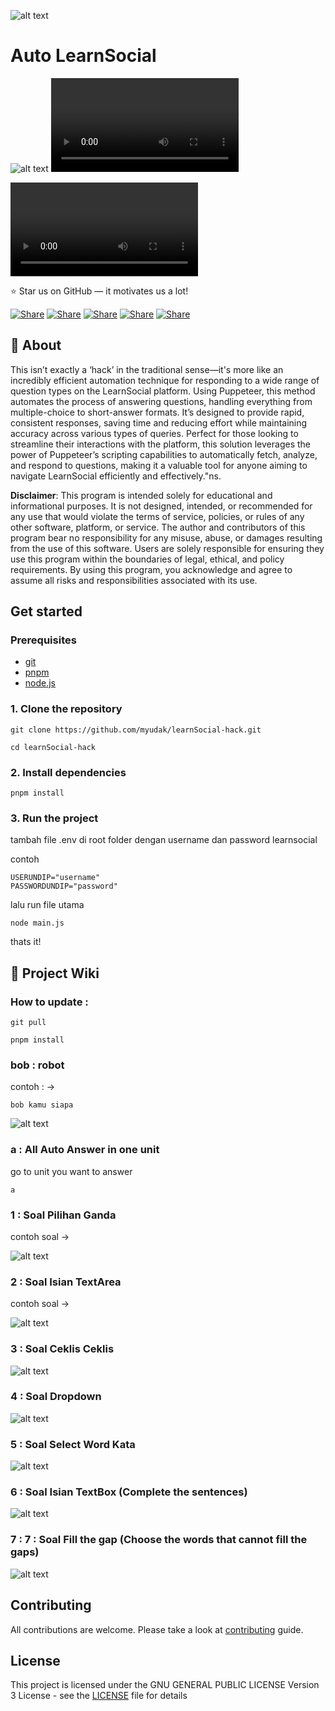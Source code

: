 ![alt text](https://encrypted-tbn0.gstatic.com/images?q=tbn:ANd9GcSGxz6q73I4WAceUbIhi12NMnnKY7DOV5uY1A&s)

# Auto LearnSocial

![alt text](./assets/image.png)
![asd](./assets/video_preview.mp4)

<video controls src="./assets/video_preview.mp4" title="Title"></video>

⭐ Star us on GitHub — it motivates us a lot!

[![Share](https://img.shields.io/badge/share-000000?logo=x&logoColor=white)](https://x.com/intent/tweet?text=Check%20out%20this%20project%20on%20GitHub:%20https://github.com/Abblix/Oidc.Server%20%23OpenIDConnect%20%23Security%20%23Authentication)
[![Share](https://img.shields.io/badge/share-1877F2?logo=facebook&logoColor=white)](https://www.facebook.com/sharer/sharer.php?u=https://github.com/Abblix/Oidc.Server)
[![Share](https://img.shields.io/badge/share-0A66C2?logo=linkedin&logoColor=white)](https://www.linkedin.com/sharing/share-offsite/?url=https://github.com/Abblix/Oidc.Server)
[![Share](https://img.shields.io/badge/share-FF4500?logo=reddit&logoColor=white)](https://www.reddit.com/submit?title=Check%20out%20this%20project%20on%20GitHub:%20https://github.com/Abblix/Oidc.Server)
[![Share](https://img.shields.io/badge/share-0088CC?logo=telegram&logoColor=white)](https://t.me/share/url?url=https://github.com/Abblix/Oidc.Server&text=Check%20out%20this%20project%20on%20GitHub)

## 🚀 About

This isn’t exactly a ‘hack’ in the traditional sense—it's more like an incredibly efficient automation technique for responding to a wide range of question types on the LearnSocial platform. Using Puppeteer, this method automates the process of answering questions, handling everything from multiple-choice to short-answer formats. It’s designed to provide rapid, consistent responses, saving time and reducing effort while maintaining accuracy across various types of queries. Perfect for those looking to streamline their interactions with the platform, this solution leverages the power of Puppeteer’s scripting capabilities to automatically fetch, analyze, and respond to questions, making it a valuable tool for anyone aiming to navigate LearnSocial efficiently and effectively."ns.

**Disclaimer**: This program is intended solely for educational and informational purposes. It is not designed, intended, or recommended for any use that would violate the terms of service, policies, or rules of any other software, platform, or service. The author and contributors of this program bear no responsibility for any misuse, abuse, or damages resulting from the use of this software. Users are solely responsible for ensuring they use this program within the boundaries of legal, ethical, and policy requirements. By using this program, you acknowledge and agree to assume all risks and responsibilities associated with its use.

## Get started

### Prerequisites

- [git](https://git-scm.com)
- [pnpm](https://pnpm.io/installation)
- [node.js](https://nodejs.org/en/download/package-manager)

### 1. Clone the repository

```
git clone https://github.com/myudak/learnSocial-hack.git
```

```
cd learnSocial-hack
```

### 2. Install dependencies

```
pnpm install
```

### 3. Run the project

tambah file .env di root folder
dengan username dan password learnsocial

contoh

```
USERUNDIP="username"
PASSWORDUNDIP="password"
```

lalu run file utama

```
node main.js
```

thats it!

## 📖 Project Wiki

### How to update :

```
git pull
```

```
pnpm install
```

### bob : robot

contoh : ->

```
bob kamu siapa
```

![alt text](./assets/image-8.png)

### a : All Auto Answer in one unit

go to unit you want to answer

```
a
```

### 1 : Soal Pilihan Ganda

contoh soal ->

![alt text](./assets/image-1.png)

### 2 : Soal Isian TextArea

contoh soal ->

![alt text](./assets/image-2.png)

### 3 : Soal Ceklis Ceklis

![alt text](./assets/image-3.png)

### 4 : Soal Dropdown

![alt text](./assets/image-4.png)

### 5 : Soal Select Word Kata

![alt text](./assets/image-5.png)

### 6 : Soal Isian TextBox (Complete the sentences)

![alt text](./assets/image-6.png)

### 7 : 7 : Soal Fill the gap (Choose the words that cannot fill the gaps)

![alt text](./assets/image-7.png)

## Contributing

All contributions are welcome. Please take a look at [contributing](./CONTRIBUTING.md) guide.

## License

This project is licensed under the GNU GENERAL PUBLIC LICENSE
Version 3 License - see the [LICENSE](./LICENSE) file for details
